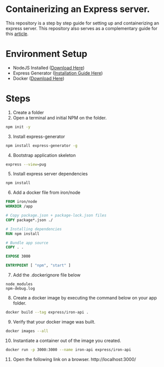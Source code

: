 # Containerizing an Express server.
This repository is a step by step guide for setting up and containerizing an express server. This repository also serves as a complementary guide for this [article](https://pogsdotnet.blogspot.com/2018/08/10-steps-to-setup-and-containerize.html).

# Environment Setup

- NodeJS Installed ([Download Here](https://nodejs.org/en/download/))
- Express Generator ([Installation Guide Here](https://expressjs.com/en/starter/generator.html))
- Docker ([Download Here](https://www.docker.com/get-started))

# Steps
1. Create a folder
2. Open a terminal and initial NPM on the folder.

```sh
npm init -y
```

3. Install express-generator

```sh
npm install express-generator -g
```

4. Bootstrap application skeleton

```sh
express --view=pug
```

5. Install express server dependencies

```sh
npm install
```

6. Add a docker file from iron/node

```dockerfile
FROM iron/node
WORKDIR /app

# Copy package.json + package-lock.json files
COPY package*.json ./

# Installing dependencies
RUN npm install

# Bundle app source
COPY . .

EXPOSE 3000

ENTRYPOINT [ "npm", "start" ]
```

7. Add the .dockerignore file below

```.dockerignore
node_modules
npm-debug.log
```

8. Create a docker image by executing the command below on your app folder.

```sh
docker build --tag express/iron-api .
```

9. Verify that your docker image was built.

```sh
docker images --all
```

10. Instantiate a container out of the image you created.

```sh
docker run -p 3000:3000 --name iron-api express/iron-api
```

11. Open the following link on a browser. http://localhost:3000/
